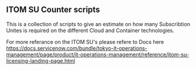 ## ITOM SU Counter scripts

This is a collection of scripts to give an estimate on how many Subscribtion Unites is required on the different Cloud and Container technologies. 

For more referance on the ITOM SU's please refere to Docs here https://docs.servicenow.com/bundle/tokyo-it-operations-management/page/product/it-operations-management/reference/itom-su-licensing-landing-page.html
